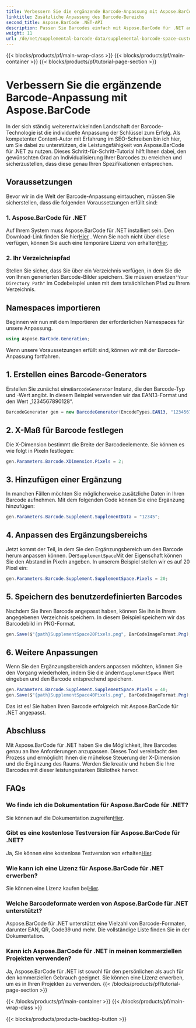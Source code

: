 ```yaml
---
title: Verbessern Sie die ergänzende Barcode-Anpassung mit Aspose.BarCode
linktitle: Zusätzliche Anpassung des Barcode-Bereichs
second_title: Aspose.BarCode .NET-API
description: Passen Sie Barcodes einfach mit Aspose.BarCode für .NET an. Steuern Sie die X-Dimension und ergänzen Sie den Raum. Probieren Sie die kostenlose Testversion aus!
weight: 11
url: /de/net/supplemental-barcode-data/supplemental-barcode-space-customization/
---
```


{{< blocks/products/pf/main-wrap-class >}}
{{< blocks/products/pf/main-container >}}
{{< blocks/products/pf/tutorial-page-section >}}

# Verbessern Sie die ergänzende Barcode-Anpassung mit Aspose.BarCode


In der sich ständig weiterentwickelnden Landschaft der Barcode-Technologie ist die individuelle Anpassung der Schlüssel zum Erfolg. Als kompetenter Content-Autor mit Erfahrung im SEO-Schreiben bin ich hier, um Sie dabei zu unterstützen, die Leistungsfähigkeit von Aspose.BarCode für .NET zu nutzen. Dieses Schritt-für-Schritt-Tutorial hilft Ihnen dabei, den gewünschten Grad an Individualisierung Ihrer Barcodes zu erreichen und sicherzustellen, dass diese genau Ihren Spezifikationen entsprechen.

## Voraussetzungen

Bevor wir in die Welt der Barcode-Anpassung eintauchen, müssen Sie sicherstellen, dass die folgenden Voraussetzungen erfüllt sind:

### 1. Aspose.BarCode für .NET

 Auf Ihrem System muss Aspose.BarCode für .NET installiert sein. Den Download-Link finden Sie hier[Hier](https://releases.aspose.com/barcode/net/) . Wenn Sie noch nicht über diese verfügen, können Sie auch eine temporäre Lizenz von erhalten[Hier](https://purchase.aspose.com/temporary-license/).

### 2. Ihr Verzeichnispfad

Stellen Sie sicher, dass Sie über ein Verzeichnis verfügen, in dem Sie die von Ihnen generierten Barcode-Bilder speichern. Sie müssen ersetzen`"Your Directory Path"` im Codebeispiel unten mit dem tatsächlichen Pfad zu Ihrem Verzeichnis.

## Namespaces importieren

Beginnen wir nun mit dem Importieren der erforderlichen Namespaces für unsere Anpassung.

```csharp
using Aspose.BarCode.Generation;
```

Wenn unsere Voraussetzungen erfüllt sind, können wir mit der Barcode-Anpassung fortfahren.

## 1. Erstellen eines Barcode-Generators

 Erstellen Sie zunächst eine`BarcodeGenerator` Instanz, die den Barcode-Typ und -Wert angibt. In diesem Beispiel verwenden wir das EAN13-Format und den Wert „1234567890128“.

```csharp
BarcodeGenerator gen = new BarcodeGenerator(EncodeTypes.EAN13, "1234567890128");
```

## 2. X-Maß für Barcode festlegen

Die X-Dimension bestimmt die Breite der Barcodeelemente. Sie können es wie folgt in Pixeln festlegen:

```csharp
gen.Parameters.Barcode.XDimension.Pixels = 2;
```

## 3. Hinzufügen einer Ergänzung

In manchen Fällen möchten Sie möglicherweise zusätzliche Daten in Ihren Barcode aufnehmen. Mit dem folgenden Code können Sie eine Ergänzung hinzufügen:

```csharp
gen.Parameters.Barcode.Supplement.SupplementData = "12345";
```

## 4. Anpassen des Ergänzungsbereichs

 Jetzt kommt der Teil, in dem Sie den Ergänzungsbereich um den Barcode herum anpassen können. Der`SupplementSpace`Mit der Eigenschaft können Sie den Abstand in Pixeln angeben. In unserem Beispiel stellen wir es auf 20 Pixel ein:

```csharp
gen.Parameters.Barcode.Supplement.SupplementSpace.Pixels = 20;
```

## 5. Speichern des benutzerdefinierten Barcodes

Nachdem Sie Ihren Barcode angepasst haben, können Sie ihn in Ihrem angegebenen Verzeichnis speichern. In diesem Beispiel speichern wir das Barcodebild im PNG-Format.

```csharp
gen.Save($"{path}SupplementSpace20Pixels.png", BarCodeImageFormat.Png);
```

## 6. Weitere Anpassungen

 Wenn Sie den Ergänzungsbereich anders anpassen möchten, können Sie den Vorgang wiederholen, indem Sie die ändern`SupplementSpace` Wert eingeben und den Barcode entsprechend speichern.

```csharp
gen.Parameters.Barcode.Supplement.SupplementSpace.Pixels = 40;
gen.Save($"{path}SupplementSpace40Pixels.png", BarCodeImageFormat.Png);
```

Das ist es! Sie haben Ihren Barcode erfolgreich mit Aspose.BarCode für .NET angepasst.

## Abschluss

Mit Aspose.BarCode für .NET haben Sie die Möglichkeit, Ihre Barcodes genau an Ihre Anforderungen anzupassen. Dieses Tool vereinfacht den Prozess und ermöglicht Ihnen die mühelose Steuerung der X-Dimension und die Ergänzung des Raums. Werden Sie kreativ und heben Sie Ihre Barcodes mit dieser leistungsstarken Bibliothek hervor.

## FAQs

### Wo finde ich die Dokumentation für Aspose.BarCode für .NET?
 Sie können auf die Dokumentation zugreifen[Hier](https://reference.aspose.com/barcode/net/).

### Gibt es eine kostenlose Testversion für Aspose.BarCode für .NET?
 Ja, Sie können eine kostenlose Testversion von erhalten[Hier](https://releases.aspose.com/).

### Wie kann ich eine Lizenz für Aspose.BarCode für .NET erwerben?
 Sie können eine Lizenz kaufen bei[Hier](https://purchase.aspose.com/buy).

### Welche Barcodeformate werden von Aspose.BarCode für .NET unterstützt?
Aspose.BarCode für .NET unterstützt eine Vielzahl von Barcode-Formaten, darunter EAN, QR, Code39 und mehr. Die vollständige Liste finden Sie in der Dokumentation.

### Kann ich Aspose.BarCode für .NET in meinen kommerziellen Projekten verwenden?
Ja, Aspose.BarCode für .NET ist sowohl für den persönlichen als auch für den kommerziellen Gebrauch geeignet. Sie können eine Lizenz erwerben, um es in Ihren Projekten zu verwenden.
{{< /blocks/products/pf/tutorial-page-section >}}

{{< /blocks/products/pf/main-container >}}
{{< /blocks/products/pf/main-wrap-class >}}

{{< blocks/products/products-backtop-button >}}
